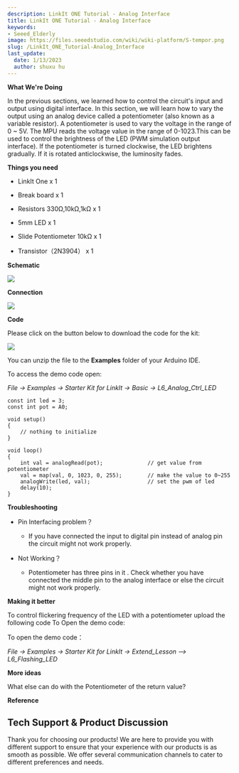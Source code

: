 ```yaml
---
description: LinkIt ONE Tutorial - Analog Interface
title: LinkIt ONE Tutorial - Analog Interface
keywords:
- Seeed_Elderly
image: https://files.seeedstudio.com/wiki/wiki-platform/S-tempor.png
slug: /LinkIt_ONE_Tutorial-Analog_Interface
last_update:
  date: 1/13/2023
  author: shuxu hu
---
```

**What We're Doing**

In the previous sections, we learned how to control the circuit's input and output using digital interface. In this section, we will learn how to vary the output using an analog device called a potentiometer (also known as a variable resistor). A potentiometer is used to vary the voltage in the range of 0 ~ 5V. The MPU reads the voltage value in the range of 0-1023.This can be used to control the brightness of the LED (PWM simulation output interface). If the potentiometer is turned clockwise, the LED brightens gradually. If it is rotated anticlockwise, the luminosity fades.

**Things you need**

*   LinkIt One x 1

*   Break board x 1

*   Resistors 330Ω,10kΩ,1kΩ x 1

*   5mm LED x 1

*   Slide Potentiometer 10kΩ x 1

*   Transistor（2N3904） x 1

**Schematic**

![](https://files.seeedstudio.com/wiki/LinkIt_ONE_Tutorial-Analog_Interface/img/LinkItONE_Kit_6_1.jpg)

**Connection**

![](https://files.seeedstudio.com/wiki/LinkIt_ONE_Tutorial-Analog_Interface/img/LinkItONE_Kit_6_2.jpg)

**Code**

Please click on the button below to download the code for the kit:

[![](https://files.seeedstudio.com/wiki/LinkIt_ONE_Tutorial-Analog_Interface/img/Code_sidekick_linkit.png)](https://github.com/Seeed-Studio/Sidekick_Basic_Kit_for_LinkIt)

You can unzip the file to the **Examples** folder of your Arduino IDE.

To access the demo code open:

_File -&gt; Examples -&gt; Starter Kit for LinkIt -&gt; Basic -&gt; L6_Analog_Ctrl_LED_
```
const int led = 3;
const int pot = A0;

void setup()
{
    // nothing to initialize
}

void loop()
{
    int val = analogRead(pot);              // get value from potentiometer
    val = map(val, 0, 1023, 0, 255);        // make the value to 0~255
    analogWrite(led, val);                  // set the pwm of led
    delay(10);
}
```
**Troubleshooting**

*   Pin Interfacing problem？

    *   If you have connected the input to digital pin instead of analog pin the circuit might not work properly.

*   Not Working？

    *   Potentiometer has three pins in it . Check whether you have connected the middle pin to the analog interface or else the circuit might not work properly.

**Making it better**

To control flickering frequency of the LED with a potentiometer upload the following code
To Open the demo code:

To open the demo code：

_File -&gt; Examples -&gt; Starter Kit for LinkIt -&gt; Extend_Lesson –&gt; L6_Flashing_LED_

**More ideas**

What else can do with the Potentiometer of the return value?

**Reference**
<!-- 
*   [The Basics](/LinkIt_ONE_Tutorial-The_Basics)

*   [Hello World](/LinkIt_ONE_Tutorial-Hello_World)

*   [Push Button](/LinkIt_ONE_Tutorial-Push_Button)

*   [Marquee](/LinkIt_ONE_Tutorial-Marquee)

*   [Colorful World](/LinkIt_ONE_Tutorial-Colorful_World)

*   [Analog Interface](/LinkIt_ONE_Tutorial-Analog_Interface)

*   [Mini Servo](/LinkIt-ONE-Tutorial---Mini-Servo)

*   [Light Sensor](/LinkIt_ONE_Tutorial-Light-Sensor)

*   [SMS Control the LED](/LinkIt_ONE_Tutorial-SMS_control_the_LED)

*   [Get Temperature with Webpage](/LinkIt_ONE_Tutorial-Get_temperature_with_Webpage) -->

## Tech Support & Product Discussion

Thank you for choosing our products! We are here to provide you with different support to ensure that your experience with our products is as smooth as possible. We offer several communication channels to cater to different preferences and needs.

<div class="button_tech_support_container">
<a href="https://forum.seeedstudio.com/" class="button_forum"></a> 
<a href="https://www.seeedstudio.com/contacts" class="button_email"></a>
</div>

<div class="button_tech_support_container">
<a href="https://discord.gg/eWkprNDMU7" class="button_discord"></a> 
<a href="https://github.com/Seeed-Studio/wiki-documents/discussions/69" class="button_discussion"></a>
</div>
